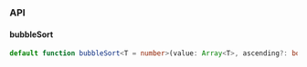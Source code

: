 

### API

#### bubbleSort

```ts
default function bubbleSort<T = number>(value: Array<T>, ascending?: boolean): Array<T>;
```

